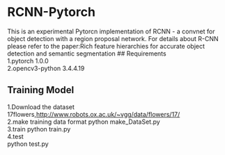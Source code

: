 # RCNN-Pytorch
This is an experimental Pytorcn implementation of RCNN - a convnet for object detection with a region proposal network. For details about R-CNN please refer to the paper:Rich feature hierarchies for accurate object detection and semantic segmentation  ## Requirements  
1.pytorch 1.0.0  
2.opencv3-python 3.4.4.19  
## Training Model  
1.Download the dataset  
   17flowers,http://www.robots.ox.ac.uk/~vgg/data/flowers/17/  
2.make training data format
   python make_DataSet.py  
3.train
   python train.py  
4.test  
   python test.py  
   
  
